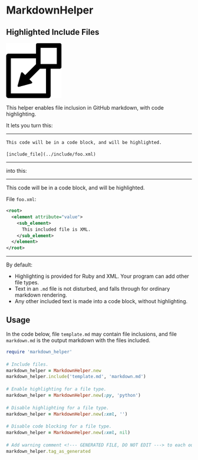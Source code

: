 # MarkdownHelper

## Highlighted Include Files

<img src="/images/include.png" width="150">

This helper enables file inclusion in GitHub markdown, with code highlighting.

It lets you turn this:
____
```
This code will be in a code block, and will be highlighted.

[include_file](../include/foo.xml)
```
____
into this:
____
This code will be in a code block, and will be highlighted.

File <code>foo.xml</code>:
```xml
<root>
  <element attribute="value">
    <sub_element>
      This included file is XML.
    </sub_element>
  </element>
</root>
```
____
By default:
 
  * Highlighting is provided for Ruby and XML.  Your program can add other file types.
  * Text in an ```.md``` file is not disturbed, and falls through for ordinary markdown rendering.
  * Any other included text is made into a code block, without highlighting.
  
## Usage

In the code below, file ```template.md``` may contain file inclusions, and file ```markdown.md``` is the output markdown with the files included.


```ruby
require 'markdown_helper'

# Include files.
markdown_helper = MarkdownHelper.new
markdown_helper.include('template.md', 'markdown.md')

# Enable highlighting for a file type.
markdown_helper = MarkdownHelper.new(:py, 'python')

# Disable highlighting for a file type.
markdown_helper = MarkdownHelper.new(:xml, '')

# Disable code blocking for a file type.
markdown_helper = MarkdownHelper.new(:xml, nil)

# Add warning comment <!--- GENERATED FILE, DO NOT EDIT ---> to each output file.
markdown_helper.tag_as_generated
```
